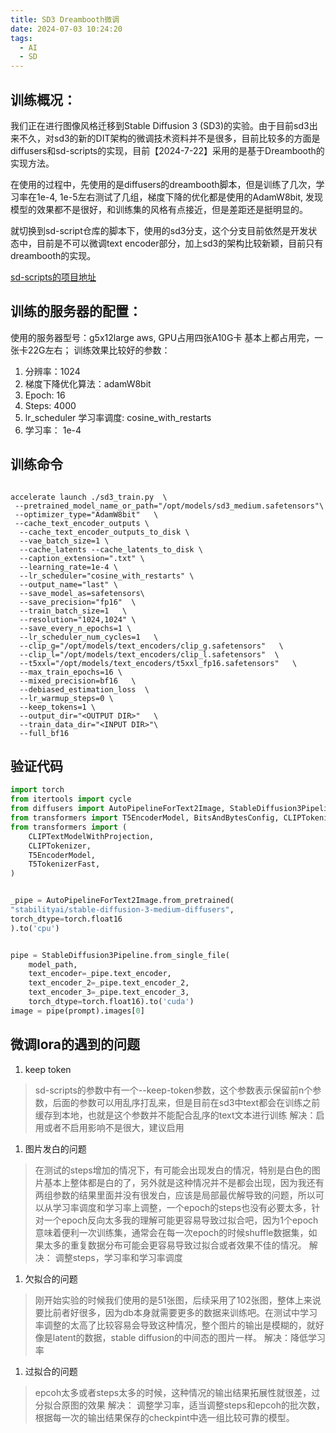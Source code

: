 ```yaml
---
title: SD3 Dreambooth微调
date: 2024-07-03 10:24:20
tags: 
  - AI
  - SD
---
```



## 训练概况：

我们正在进行图像风格迁移到Stable Diffusion 3 (SD3)的实验。由于目前sd3出来不久，对sd3的新的DIT架构的微调技术资料并不是很多，目前比较多的方面是diffusers和sd-scripts的实现，目前【2024-7-22】采用的是基于Dreambooth的实现方法。

在使用的过程中，先使用的是diffusers的dreambooth脚本，但是训练了几次，学习率在1e-4, 1e-5左右测试了几组，梯度下降的优化都是使用的AdamW8bit, 发现模型的效果都不是很好，和训练集的风格有点接近，但是差距还是挺明显的。

就切换到sd-script仓库的脚本下，使用的sd3分支，这个分支目前依然是开发状态中，目前是不可以微调text encoder部分，加上sd3的架构比较新颖，目前只有dreambooth的实现。


[sd-scripts的项目地址](https://github.com/kohya-ss/sd-scripts)

## 训练的服务器的配置：
使用的服务器型号：g5x12large aws, GPU占用四张A10G卡 基本上都占用完，一张卡22G左右；
训练效果比较好的参数： 
1. 分辨率：1024
2. 梯度下降优化算法：adamW8bit
3. Epoch: 16
4. Steps: 4000
5. lr_scheduler 学习率调度: cosine_with_restarts
6. 学习率： 1e-4


## 训练命令
```shell

accelerate launch ./sd3_train.py  \
 --pretrained_model_name_or_path="/opt/models/sd3_medium.safetensors"\
 --optimizer_type="AdamW8bit"   \
 --cache_text_encoder_outputs \
  --cache_text_encoder_outputs_to_disk \
  --vae_batch_size=1 \
  --cache_latents --cache_latents_to_disk \
  --caption_extension=".txt" \
  --learning_rate=1e-4 \
  --lr_scheduler="cosine_with_restarts" \
  --output_name="last" \
  --save_model_as=safetensors\
  --save_precision="fp16"  \
  --train_batch_size=1   \
  --resolution="1024,1024" \
  --save_every_n_epochs=1 \
  --lr_scheduler_num_cycles=1   \
  --clip_g="/opt/models/text_encoders/clip_g.safetensors"   \
  --clip_l="/opt/models/text_encoders/clip_l.safetensors"  \
  --t5xxl="/opt/models/text_encoders/t5xxl_fp16.safetensors"   \
  --max_train_epochs=16 \
  --mixed_precision=bf16   \
  --debiased_estimation_loss  \
  --lr_warmup_steps=0 \
  --keep_tokens=1 \
  --output_dir="<OUTPUT DIR>"   \
  --train_data_dir="<INPUT DIR>"\
  --full_bf16 

```

## 验证代码

```python
import torch
from itertools import cycle
from diffusers import AutoPipelineForText2Image, StableDiffusion3Pipeline, AutoencoderKL
from transformers import T5EncoderModel, BitsAndBytesConfig, CLIPTokenizer, AutoTokenizer
from transformers import (
    CLIPTextModelWithProjection,
    CLIPTokenizer,
    T5EncoderModel,
    T5TokenizerFast,
)


_pipe = AutoPipelineForText2Image.from_pretrained(
"stabilityai/stable-diffusion-3-medium-diffusers",
torch_dtype=torch.float16
).to('cpu')


pipe = StableDiffusion3Pipeline.from_single_file(
    model_path,
    text_encoder=_pipe.text_encoder,
    text_encoder_2=_pipe.text_encoder_2,
    text_encoder_3=_pipe.text_encoder_3,
    torch_dtype=torch.float16).to('cuda')
image = pipe(prompt).images[0]

```


## 微调lora的遇到的问题

1. keep token
> sd-scripts的参数中有一个--keep-token参数，这个参数表示保留前n个参数，后面的参数可以用乱序打乱来，但是目前在sd3中text都会在训练之前缓存到本地，也就是这个参数并不能配合乱序的text文本进行训练
> 解决：启用或者不启用影响不是很大，建议启用

1. 图片发白的问题
> 在测试的steps增加的情况下，有可能会出现发白的情况，特别是白色的图片基本上整体都是白的了，另外就是这种情况并不是都会出现，因为我还有两组参数的结果里面并没有很发白，应该是局部最优解导致的问题，所以可以从学习率调度和学习率上调整，一个epoch的steps也没有必要太多，针对一个epoch反向太多我的理解可能更容易导致过拟合吧，因为1个epoch意味着便利一次训练集，通常会在每一次epoch的时候shuffle数据集，如果太多的重复数据分布可能会更容易导致过拟合或者效果不佳的情况。
> 解决： 调整steps，学习率和学习率调度

1. 欠拟合的问题
> 刚开始实验的时候我们使用的是51张图，后续采用了102张图，整体上来说要比前者好很多，因为db本身就需要更多的数据来训练吧。在测试中学习率调整的太高了比较容易会导致这种情况，整个图片的输出是模糊的，就好像是latent的数据，stable diffusion的中间态的图片一样。
> 解决：降低学习率

1. 过拟合的问题
> epcoh太多或者steps太多的时候，这种情况的输出结果拓展性就很差，过分拟合原图的效果
> 解决： 调整学习率，适当调整steps和epcoh的批次数，根据每一次的输出结果保存的checkpint中选一组比较可靠的模型。
